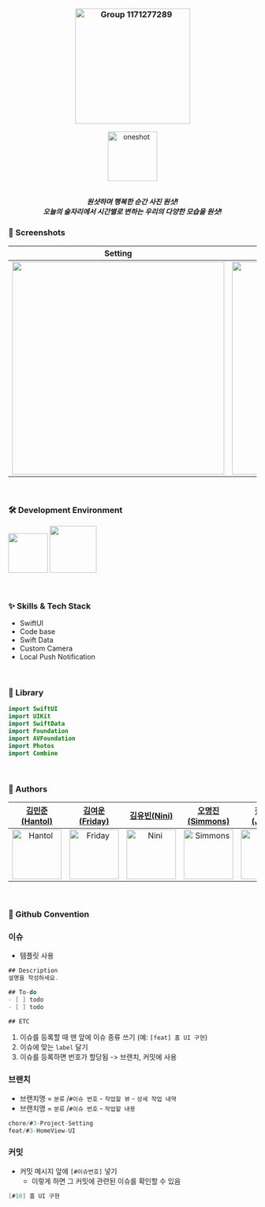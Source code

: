 <div align="center"> 
  
### <img width="233" alt="Group 1171277289" src="https://github.com/DeveloperAcademy-POSTECH/2024-MC2-M10-Sandwich/assets/69234788/3eb26531-02e3-423a-bc16-0ed878cbba8d">

<img width="100" alt="oneshot" src="https://github.com/DeveloperAcademy-POSTECH/2024-MC2-M10-Sandwich/assets/69234788/1e0b1c1f-d29d-4ff7-afae-b4ee91f5da3e">

<br/> _**원샷하며 행복한 순간
사진 원샷!**_ <br/>
 _**오늘의 술자리에서 시간별로 변하는
우리의 다양한 모습을 원샷!**_
 
</div>

### 📱 Screenshots
| Setting | Push Notification | Camera | List |
 ------------ | ------------ | ------------ | ------------ |
| <img width="430" src="https://github.com/DeveloperAcademy-POSTECH/2024-MC2-M10-Sandwich/assets/69234788/0c1e36f4-3a91-41d2-8f46-39947c18fb63"> | <img width="430" src="https://github.com/DeveloperAcademy-POSTECH/2024-MC2-M10-Sandwich/assets/69234788/60847d2f-b79e-4f7c-b2c9-af26e97292c9"> | <img width="430" src="https://github.com/DeveloperAcademy-POSTECH/2024-MC2-M10-Sandwich/assets/69234788/00c2d288-322b-4116-9f30-73bf385e06a4"> | <img width="430" src="https://github.com/DeveloperAcademy-POSTECH/2024-MC2-M10-Sandwich/assets/69234788/133edfe7-7d24-47a0-abe6-cbba2019efbd"> |
<br>

### 🛠 Development Environment
<img width="80" src="https://img.shields.io/badge/IOS-17%2B-silver"> <img width="95" src="https://img.shields.io/badge/Xcode-15.3-blue">

<br>

### ✨ Skills & Tech Stack
* SwiftUI
* Code base
* Swift Data
* Custom Camera
* Local Push Notification
<br>

### 🌱 Library
```swift
import SwiftUI
import UIKit
import SwiftData
import Foundation
import AVFoundation
import Photos
import Combine
```
<br>

###  Authors 
| [김민준(Hantol)](https://github.com/thinkySide) | [김여운(Friday)](https://github.com/friday0425) | [김유빈(Nini)](https://github.com/ubeeni) | [오명진(Simmons)](https://github.com/OhMyungJin) | [장종현(Jomir)](https://github.com/jongchang) | [정혜정(Lucia)](https://github.com/DecideJung1221) |
|:---:|:---:|:---:|:---:|:---:|:---:|
|<img width="100" alt="Hantol" src="https://github.com/DeveloperAcademy-POSTECH/2024-MC2-M10-Sandwich/assets/69234788/7c56ba4a-a264-4c83-959d-c1edfcadb456">|<img width="100" alt="Friday" src="https://github.com/DeveloperAcademy-POSTECH/2024-MC2-M10-Sandwich/assets/69234788/d060c4c6-8956-4e8c-ac3c-7b5a66e5253c">|<img width="100" alt="Nini" src="https://github.com/DeveloperAcademy-POSTECH/2024-MC2-M10-Sandwich/assets/69234788/f853d474-ffca-406c-b70a-dc452d9199b9">|<img width="100" alt="Simmons" src="https://github.com/DeveloperAcademy-POSTECH/2024-MC2-M10-Sandwich/assets/69234788/ba281a6b-290d-4ddf-8b05-0720c3195650">|<img width="100" alt="Jomir" src="https://github.com/DeveloperAcademy-POSTECH/2024-MC2-M10-Sandwich/assets/69234788/6391053b-5059-4b1d-b62f-2a80e8ccb238">|<img width="100" alt="Lucia" src="https://github.com/DeveloperAcademy-POSTECH/2024-MC2-M10-Sandwich/assets/69234788/1e9bbd73-e861-4128-aac3-c7dcb50fc6b2">|

<br>

### 🔀 Github Convention
### 이슈
- 템플릿 사용
```swift
## Description
설명을 작성하세요.

## To-do
- [ ] todo
- [ ] todo

## ETC
```
1. 이슈를 등록할 때 맨 앞에 이슈 종류 쓰기 (예: `[feat] 홈 UI 구현`)
2. 이슈에 맞는 `label` 달기
3. 이슈를 등록하면 번호가 할당됨 -> 브랜치, 커밋에 사용

### 브랜치
- 브랜치명 = `분류` /`#이슈 번호` - `작업할 뷰` - `상세 작업 내역`
- 브랜치명 = `분류` /`#이슈 번호` - `작업할 내용`
```swift
chore/#3-Project-Setting
feat/#3-HomeView-UI
```

### 커밋
- 커밋 메시지 앞에 `[#이슈번호]` 넣기
  - 이렇게 하면 그 커밋에 관련된 이슈를 확인할 수 있음
```swift
[#10] 홈 UI 구현
```
